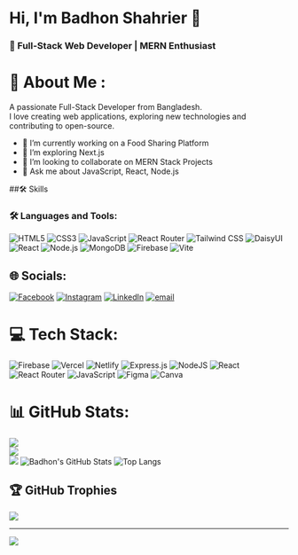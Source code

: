 
# Hi, I'm Badhon Shahrier 👋  
### 🌱 Full-Stack Web Developer | MERN Enthusiast


# 💫 About Me :
A passionate Full-Stack Developer from Bangladesh.  
I love creating web applications, exploring new technologies and contributing to open-source.

- 🔭 I’m currently working on a Food Sharing Platform  
- 🌱 I’m exploring Next.js
- 👯 I’m looking to collaborate on MERN Stack Projects  
- 💬 Ask me about JavaScript, React, Node.js  

##🛠️ Skills

### 🛠️ Languages and Tools:
![HTML5](https://img.shields.io/badge/-HTML5-E34F26?style=for-the-badge&logo=html5)
![CSS3](https://img.shields.io/badge/-CSS3-1572B6?style=for-the-badge&logo=css3)
![JavaScript](https://img.shields.io/badge/-JavaScript-F7DF1E?style=for-the-badge&logo=javascript)
![React Router](https://img.shields.io/badge/-React%20Router-CA4245?style=for-the-badge&logo=react-router)
![Tailwind CSS](https://img.shields.io/badge/-TailwindCSS-06B6D4?style=for-the-badge&logo=tailwind-css)
![DaisyUI](https://img.shields.io/badge/-DaisyUI-FF69B4?style=for-the-badge&logo=daisyui)
![React](https://img.shields.io/badge/-React-61DAFB?style=for-the-badge&logo=react)
![Node.js](https://img.shields.io/badge/-Node.js-339933?style=for-the-badge&logo=node.js)
![MongoDB](https://img.shields.io/badge/-MongoDB-47A248?style=for-the-badge&logo=mongodb)
![Firebase](https://img.shields.io/badge/-Firebase-FFCA28?style=for-the-badge&logo=firebase)
![Vite](https://img.shields.io/badge/-Vite-646CFF?style=for-the-badge&logo=vite)

## 🌐 Socials:
[![Facebook](https://img.shields.io/badge/Facebook-%231877F2.svg?logo=Facebook&logoColor=white)](https://facebook.com/https://www.facebook.com/shahrier.islam.badhon.2024/) [![Instagram](https://img.shields.io/badge/Instagram-%23E4405F.svg?logo=Instagram&logoColor=white)](https://instagram.com/https://www.instagram.com/) [![LinkedIn](https://img.shields.io/badge/LinkedIn-%230077B5.svg?logo=linkedin&logoColor=white)](https://linkedin.com/in/https://www.linkedin.com/in/shahrier-islam-badhon-514a4b27b/) [![email](https://img.shields.io/badge/Email-D14836?logo=gmail&logoColor=white)](mailto:badhonshahrier404@gmail.com) 

# 💻 Tech Stack:
![Firebase](https://img.shields.io/badge/firebase-%23039BE5.svg?style=for-the-badge&logo=firebase) ![Vercel](https://img.shields.io/badge/vercel-%23000000.svg?style=for-the-badge&logo=vercel&logoColor=white) ![Netlify](https://img.shields.io/badge/netlify-%23000000.svg?style=for-the-badge&logo=netlify&logoColor=#00C7B7) ![Express.js](https://img.shields.io/badge/express.js-%23404d59.svg?style=for-the-badge&logo=express&logoColor=%2361DAFB) ![NodeJS](https://img.shields.io/badge/node.js-6DA55F?style=for-the-badge&logo=node.js&logoColor=white) ![React](https://img.shields.io/badge/react-%2320232a.svg?style=for-the-badge&logo=react&logoColor=%2361DAFB) ![React Router](https://img.shields.io/badge/React_Router-CA4245?style=for-the-badge&logo=react-router&logoColor=white) ![JavaScript](https://img.shields.io/badge/javascript-%23323330.svg?style=for-the-badge&logo=javascript&logoColor=%23F7DF1E) ![Figma](https://img.shields.io/badge/figma-%23F24E1E.svg?style=for-the-badge&logo=figma&logoColor=white) ![Canva](https://img.shields.io/badge/Canva-%2300C4CC.svg?style=for-the-badge&logo=Canva&logoColor=white)
# 📊 GitHub Stats:
![](https://github-readme-stats.vercel.app/api?username=Badhonshahrier&theme=blue-green&hide_border=true&include_all_commits=false&count_private=false)<br/>
![](https://nirzak-streak-stats.vercel.app/?user=Badhonshahrier&theme=blue-green&hide_border=true)<br/>
![](https://github-readme-stats.vercel.app/api/top-langs/?username=Badhonshahrier&theme=blue-green&hide_border=true&include_all_commits=false&count_private=false&layout=compact)
![Badhon's GitHub Stats](https://github-readme-stats.vercel.app/api?username=yourusername&show_icons=true&theme=radical)
![Top Langs](https://github-readme-stats.vercel.app/api/top-langs/?username=yourusername&layout=compact)


## 🏆 GitHub Trophies
![](https://github-profile-trophy.vercel.app/?username=Badhonshahrier&theme=radical&no-frame=false&no-bg=true&margin-w=4)

---
[![](https://visitcount.itsvg.in/api?id=Badhonshahrier&icon=0&color=0)](https://visitcount.itsvg.in)

<!-- Proudly created with GPRM ( https://gprm.itsvg.in ) -->

